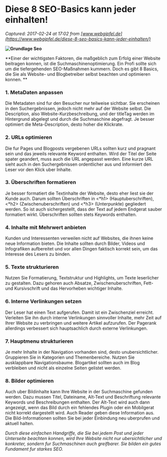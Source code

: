 # Diese 8 SEO-Basics kann jeder einhalten! 

_Captured: 2017-02-24 at 17:02 from [www.webgipfel.de](https://www.webgipfel.de/diese-8-seo-basics-kann-jeder-einhalten/)_

**![Grundlage Seo](https://www.webgipfel.de/wp-content/uploads/2017/01/seo_basics-300x200.jpg)**

**Einer der wichtigsten Faktoren, die maßgeblich zum Erfolg einer Website beitragen konnen, ist die Suchmaschinenoptimierung. Ein Profi sollte sich um die tiefergehenden SEO-Maßnahmen kummern. Doch es gibt 8 Basics, die Sie als Website- und Blogbetreiber selbst beachten und optimieren konnen. **

### 1\. MetaDaten anpassen

Die Metadaten sind fur den Besucher nur teilweise sichtbar. Sie erscheinen in den Suchergebnissen, jedoch nicht mehr auf der Website selbst. Die Description, also Website-Kurzbeschreibung, und der titleTag werden im Hintergrund abgelegt und durch die Suchmaschine abgefragt. Je besser optimiert die Meta-Description, desto hoher die Klickrate.

### 2\. URLs optimieren

Die fur Pages und Blogposts vergebenen URLs sollten kurz und pragnant sein und das jeweils relevante Keyword enthalten. Wird der Titel der Seite spater geandert, muss auch die URL angepasst werden. Eine kurze URL sieht auch in den Suchergebnissen ordentlicher aus und informiert den Leser vor den Klick uber Inhalte.

### 3\. Überschriften formatieren

Je besser formatiert die Textinhalte der Website, desto eher liest sie der Kunde auch. Darum sollten Überschriften in <*h1> (Hauptuberschriften), <*h2> (Zwischenuberschriften) und <*h3> (Unterpunkte) gegliedert werden. So ist auch sichergestellt, dass der Text auf jedem Endgerat sauber formatiert wirkt. Überschriften sollten stets Keywords enthalten.

### 4\. Inhalte mit Mehrwert anbieten

Kunden und Interessenten verweilen nicht auf Websites, die ihnen keine neue Information bieten. Die Inhalte sollten durch Bilder, Videos und Infografiken aufbereitet und vor allen Dingen faktisch korrekt sein, um das Interesse des Lesers zu binden.

### 5\. Texte strukturieren

Nutzen Sie Formatierung, Textstruktur und Highlights, um Texte leserlicher zu gestalten. Dazu gehoren auch Absatze, Zwischenuberschriften, Fett- und Kursivschrift und das Hervorheben wichtiger Inhalte.

### 6\. Interne Verlinkungen setzen

Der Leser hat einen Text aufgerufen. Damit ist ein Zwischenziel erreicht. Verleiten Sie ihn durch interne Verlinkungen sinnvoller Inhalte, mehr Zeit auf Ihrer Website zu verbringen und weitere Artikel aufzurufen. Der Pagerank allerdings verbessert sich hauptsachlich durch externe Verlinkungen.

### 7\. Hauptmenu strukturieren

Je mehr Inhalte in der Navigation vorhanden sind, desto unubersichtlicher. Gruppieren Sie in Kategorien und Themenbereiche. Nutzen Sie ausklappbare Navigationsbaume. Blogartikel sollten auch im Blog verbleiben und nicht als einzelne Seiten gelistet werden.

### 8\. Bilder optimieren

Auch uber Bildinhalte kann Ihre Website in der Suchmaschine gefunden werden. Dazu mussen Titel, Dateiname, Alt-Text und Beschriftung relevante Keywords und Beschreibungen enthalten. Der Alt-Text wird auch dann angezeigt, wenn das Bild durch ein fehlendes Plugin oder ein Mobilgerat nicht korrekt dargestellt wird. Auch Reader geben diese Information aus. Die Bild-Informationen sollten Sie bei jeder Einbindung neu uberprufen und aktuell halten.

_Durch diese einfachen Handgriffe, die Sie bei jedem Post und jeder Unterseite beachten konnen, wird Ihre Website nicht nur ubersichtlicher und konkreter, sondern fur Suchmaschinen auch greifbarer. Sie bilden ein gutes Fundament fur starkes SEO._
